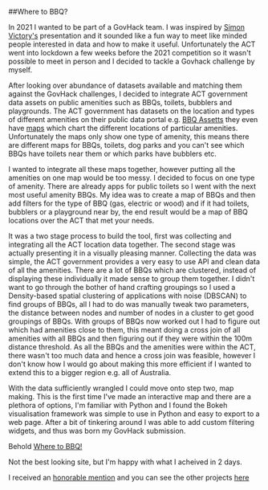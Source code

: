##Where to BBQ?

In 2021 I wanted to be part of a GovHack team. I was inspired by [Simon Victory's](https://github.com/svict4) presentation and it sounded like a fun way to meet like minded people interested in data and how to make it useful. Unfortunately the ACT went into lockdown a few weeks before the 2021 competition so it wasn't possible to meet in person and I decided to tackle a Govhack challenge by myself. 

After looking over abundance of datasets available and matching them against the GovHack challenges, I decided to integrate ACT government data assets on public amenities such as BBQs, toilets, bubblers and playgrounds. The ACT government has datasets on the location and types of different amenities on their public data portal e.g. [BBQ Assetts](https://actmapi-actgov.opendata.arcgis.com/maps/ebacf8662f0d4eb8bb1097367fa05161/about) they even have [maps](https://actmapi-actgov.opendata.arcgis.com/datasets/649283215aea415bb115c9e4e730e125/explore?location=-35.509726%2C149.061483%2C10.45) which chart the different locations of particular amenities. Unfortunately the maps only show one type of amenity, this means there are different maps for BBQs, toilets, dog parks and you can't see which BBQs have toilets near them or which parks have bubblers etc.

I wanted to integrate all these maps together, however putting all the amenities on one map would be too messy. I decided to  focus on one type of amenity. There are already apps for public toilets so I went with the next most useful amenity BBQs. My idea was to create a map of BBQs and then add filters for the type of BBQ (gas, electric or wood) and if it had toilets, bubblers or a playground near by, the end result would be a map of BBQ locations over the ACT that met your needs.

It was a two stage process to build the tool, first was collecting and integrating all the ACT location data together. The second stage was actually presenting it in a visually pleasing manner. Collecting the data was simple, the ACT government provides a very easy to use API and clean data of all the amenities. There are a lot of BBQs which are clustered, instead of displaying these individually it made sense to group them together. I didn't want to go through the bother of hand crafting groupings so  I used a Density-based spatial clustering of applications with noise (DBSCAN) to find groups of BBQs, all I had to do was manually tweak two parameters, the distance between nodes and number of nodes in a cluster to get good groupings of BBQs. With groups of BBQs now worked out I had to figure out which had amenities close to them, this meant doing a cross join of all amenities with all BBQs and then figuring out if they were within the 100m distance threshold. As all the BBQs and the amenities were within the ACT, there wasn't too much data and hence a cross join was feasible, however I don't know how I would go about making this more efficient if I wanted to extend this to a bigger region e.g. all of Australia. 

With the data sufficiently wrangled I could move onto step two, map making. This is the first time I've made an interactive map and there are a plethora of options, I'm familiar with Python and I found the Bokeh visualisation framework was simple to use in Python and easy to export to a web page. After a bit of tinkering around I was able to add custom filtering widgets, and thus was born my GovHack submission.

Behold [Where to BBQ!](https://cherianb59.github.io/w2bbq/)

Not the best looking site, but I'm happy with what I acheived in 2 days.

I received an [honorable mention](https://govhack.org/2021-winners/) 
and you can see the other projects [here](https://2021.hackerspace.govhack.org/projects)
